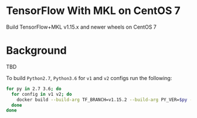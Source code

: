# TensorFlow With MKL on CentOS 7
Build TensorFlow+MKL v1.15.x and newer wheels on CentOS 7

# Background
TBD

To build `Python2.7`, `Python3.6` for `v1` and `v2` configs run the following:
```bash
for py in 2.7 3.6; do
  for config in v1 v2; do
    docker build --build-arg TF_BRANCH=v1.15.2 --build-arg PY_VER=$py --build-arg CONFIG_VER=$config -f Dockerfile . -t centos-tf-$py-$config
  done
done
```
